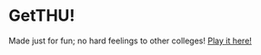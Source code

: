 # GetTHU!

Made just for fun; no hard feelings to other colleges! [Play it here!](https://oliverthu.github.io/GetTHU/)
